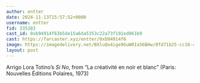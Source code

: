 ```yaml
---
author: entter
date: 2024-11-13T15:57:52+0000
username: entter
fid: 335383
cast_id: 0xb94914f63b5de15a6da5353c22a73f191ed961b9
cast: https://farcaster.xyz/entter/0xb94914f6
image: https://imagedelivery.net/BXluQx4ige9GuW0Ia56BHw/0fd71b25-cc18-4bce-ce24-6bc35af84e00/original
layout: post
---
```


Arrigo Lora Totino’s _Si No_, from “La créativité en noir et blanc” (Paris: Nouvelles Éditions Polaires, 1973)

<img src='https://imagedelivery.net/BXluQx4ige9GuW0Ia56BHw/0fd71b25-cc18-4bce-ce24-6bc35af84e00/original' alt='' referrerpolicy='no-referrer'/>
